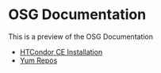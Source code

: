 OSG Documentation
=================

This is a preview of the OSG Documentation

* [HTCondor CE Installation](docs/Computing_Element/htcondor_ce.html)
* [Yum Repos](docs/Yum_Repositories/yum.md)

